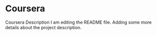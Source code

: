 # Coursera
Coursera Description
I am editing the README file. Adding some more details about the project description.
